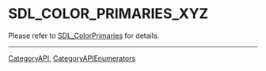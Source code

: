 # SDL_COLOR_PRIMARIES_XYZ

Please refer to [SDL_ColorPrimaries](SDL_ColorPrimaries) for details.

----
[CategoryAPI](CategoryAPI), [CategoryAPIEnumerators](CategoryAPIEnumerators)

